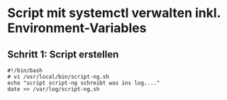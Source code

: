 # Script mit systemctl verwalten inkl. Environment-Variables 

## Schritt 1: Script erstellen 

```
#!/bin/bash 
# vi /usr/local/bin/script-ng.sh
echo "script script-ng schreibt was ins log...." 
date >> /var/log/script-ng.sh

```
